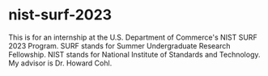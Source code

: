 # nist-surf-2023
This is for an internship at the U.S. Department of Commerce's NIST SURF 2023 Program. SURF stands for Summer Undergraduate Research Fellowship. NIST stands for National Institute of Standards and Technology. My advisor is Dr. Howard Cohl.
